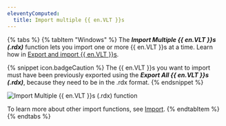 ```yaml
---
eleventyComputed:
  title: Import multiple {{ en.VLT }}s
---
```

{% tabs %}
{% tabItem "Windows" %}
The ***Import Multiple {{ en.VLT }}s (.rdx)*** function lets you import one or more {{ en.VLT }}s at a time. Learn how in [Export and import {{ en.VLT }}s](/kb/remote-desktop-manager/how-to-articles/export-import-vaults/). 

{% snippet icon.badgeCaution %} 
The {{ en.VLT }}s you want to import must have been previously exported using the ***Export All {{ en.VLT }}s (.rdx)***, because they need to be in the .rdx format. 
{% endsnippet %}
 
![Import Multiple {{ en.VLT }}s (.rdx) function ](https://webdevolutions.blob.core.windows.net/docs/en/rdm/windows/RDMWin6232.png) 

To learn more about other import functions, see [Import](/rdm/windows/commands/file/import/).
{% endtabItem %}
{% endtabs %}